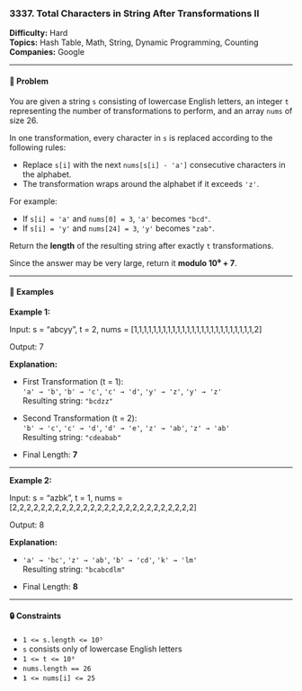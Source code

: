 ### 3337. Total Characters in String After Transformations II

**Difficulty:** Hard  
**Topics:** Hash Table, Math, String, Dynamic Programming, Counting  
**Companies:** Google  

---

#### 🧠 Problem

You are given a string `s` consisting of lowercase English letters, an integer `t` representing the number of transformations to perform, and an array `nums` of size 26.

In one transformation, every character in `s` is replaced according to the following rules:

- Replace `s[i]` with the next `nums[s[i] - 'a']` consecutive characters in the alphabet.
- The transformation wraps around the alphabet if it exceeds `'z'`.

For example:  
- If `s[i] = 'a'` and `nums[0] = 3`, `'a'` becomes `"bcd"`.  
- If `s[i] = 'y'` and `nums[24] = 3`, `'y'` becomes `"zab"`.

Return the **length** of the resulting string after exactly `t` transformations.

Since the answer may be very large, return it **modulo 10⁹ + 7**.

---

#### 🧪 Examples

**Example 1:**

Input:
s = “abcyy”,
t = 2,
nums = [1,1,1,1,1,1,1,1,1,1,1,1,1,1,1,1,1,1,1,1,1,1,1,1,1,2]

Output:
7

**Explanation:**

- First Transformation (t = 1):  
  `'a' → 'b'`, `'b' → 'c'`, `'c' → 'd'`, `'y' → 'z'`, `'y' → 'z'`  
  Resulting string: `"bcdzz"`

- Second Transformation (t = 2):  
  `'b' → 'c'`, `'c' → 'd'`, `'d' → 'e'`, `'z' → 'ab'`, `'z' → 'ab'`  
  Resulting string: `"cdeabab"`

- Final Length: **7**

---

**Example 2:**

Input:
s = “azbk”,
t = 1,
nums = [2,2,2,2,2,2,2,2,2,2,2,2,2,2,2,2,2,2,2,2,2,2,2,2,2,2]

Output:
8

**Explanation:**

- `'a' → 'bc'`, `'z' → 'ab'`, `'b' → 'cd'`, `'k' → 'lm'`  
  Resulting string: `"bcabcdlm"`

- Final Length: **8**

---

#### 🔒 Constraints

- `1 <= s.length <= 10⁵`
- `s` consists only of lowercase English letters
- `1 <= t <= 10⁹`
- `nums.length == 26`
- `1 <= nums[i] <= 25`
